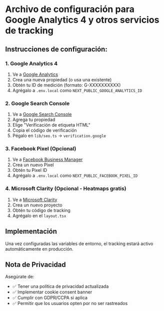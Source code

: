 # Archivo de configuración para Google Analytics 4 y otros servicios de tracking

## Instrucciones de configuración:

### 1. Google Analytics 4
1. Ve a [Google Analytics](https://analytics.google.com/)
2. Crea una nueva propiedad (o usa una existente)
3. Obtén tu ID de medición (formato: G-XXXXXXXXXX)
4. Agrégalo a `.env.local` como `NEXT_PUBLIC_GOOGLE_ANALYTICS_ID`

### 2. Google Search Console
1. Ve a [Google Search Console](https://search.google.com/search-console)
2. Agrega tu propiedad
3. Elige "Verificación de etiqueta HTML"
4. Copia el código de verificación
5. Pégalo en `lib/seo.ts` → `verification.google`

### 3. Facebook Pixel (Opcional)
1. Ve a [Facebook Business Manager](https://business.facebook.com/)
2. Crea un nuevo Pixel
3. Obtén tu Pixel ID
4. Agrégalo a `.env.local` como `NEXT_PUBLIC_FACEBOOK_PIXEL_ID`

### 4. Microsoft Clarity (Opcional - Heatmaps gratis)
1. Ve a [Microsoft Clarity](https://clarity.microsoft.com/)
2. Crea un nuevo proyecto
3. Obtén tu código de tracking
4. Agrégalo en el `layout.tsx`

## Implementación

Una vez configuradas las variables de entorno, el tracking estará activo automáticamente en producción.

## Nota de Privacidad

Asegúrate de:
- ✅ Tener una política de privacidad actualizada
- ✅ Implementar cookie consent banner
- ✅ Cumplir con GDPR/CCPA si aplica
- ✅ Permitir que los usuarios opten por no ser rastreados
